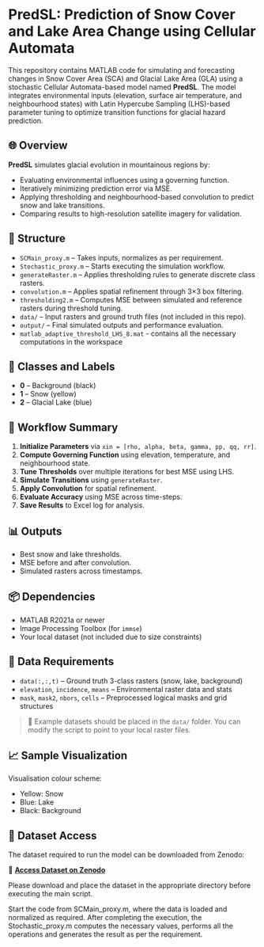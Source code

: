 # PredSL: Prediction of Snow Cover and Lake Area Change using Cellular Automata

This repository contains MATLAB code for simulating and forecasting changes in Snow Cover Area (SCA) and Glacial Lake Area (GLA) using a stochastic Cellular Automata-based model named **PredSL**. The model integrates environmental inputs (elevation, surface air temperature, and neighbourhood states) with Latin Hypercube Sampling (LHS)-based parameter tuning to optimize transition functions for glacial hazard prediction.

## 🌐 Overview

**PredSL** simulates glacial evolution in mountainous regions by:
- Evaluating environmental influences using a governing function.
- Iteratively minimizing prediction error via MSE.
- Applying thresholding and neighbourhood-based convolution to predict snow and lake transitions.
- Comparing results to high-resolution satellite imagery for validation.

## 📂 Structure

- `SCMain_proxy.m` – Takes inputs, normalizes as per requirement.
- `Stochastic_proxy.m` – Starts executing the simulation workflow.
- `generateRaster.m` – Applies thresholding rules to generate discrete class rasters.
- `convolution.m` – Applies spatial refinement through 3×3 box filtering.
- `thresholding2.m` – Computes MSE between simulated and reference rasters during threshold tuning.
- `data/` – Input rasters and ground truth files (not included in this repo).
- `output/` – Final simulated outputs and performance evaluation.
- `matlab_adaptive_threshold_LHS_8.mat` - contains all the necessary computations in the workspace 

## 🧮 Classes and Labels

- **0** – Background (black)
- **1** – Snow (yellow)
- **2** – Glacial Lake (blue)

## 🔁 Workflow Summary

1. **Initialize Parameters** via `xin = [rho, alpha, beta, gamma, pp, qq, rr]`.
2. **Compute Governing Function** using elevation, temperature, and neighbourhood state.
3. **Tune Thresholds** over multiple iterations for best MSE using LHS.
4. **Simulate Transitions** using `generateRaster`.
5. **Apply Convolution** for spatial refinement.
6. **Evaluate Accuracy** using MSE across time-steps.
7. **Save Results** to Excel log for analysis.

## 📊 Outputs

- Best snow and lake thresholds.
- MSE before and after convolution.
- Simulated rasters across timestamps.

## 📦 Dependencies

- MATLAB R2021a or newer
- Image Processing Toolbox (for `immse`)
- Your local dataset (not included due to size constraints)

## 📁 Data Requirements

- `data(:,:,t)` – Ground truth 3-class rasters (snow, lake, background)
- `elevation`, `incidence`, `means` – Environmental raster data and stats
- `mask`, `mask2`, `nbors`, `cells` – Preprocessed logical masks and grid structures

> 📝 Example datasets should be placed in the `data/` folder. You can modify the script to point to your local raster files.

## 📈 Sample Visualization

Visualisation colour scheme:
- Yellow: Snow
- Blue: Lake
- Black: Background

## 📁 Dataset Access
The dataset required to run the model can be downloaded from Zenodo:

🔗 **[Access Dataset on Zenodo](https://zenodo.org/records/15337740)**

Please download and place the dataset in the appropriate directory before executing the main script.

Start the code from SCMain_proxy.m, where the data is loaded and normalized as required. After completing the execution, the Stochastic_proxy.m computes the necessary values, performs all the operations and generates the result as per the requirement.

